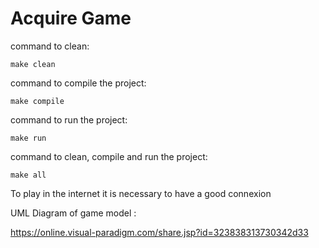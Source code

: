 # Acquire Game
command to clean:

```make clean```

command to compile the project:

```make compile```

command to run the project:

```make run```

command to clean, compile and run the project:

```make all```

To play in the internet it is necessary to have a good connexion

UML Diagram of game model : 

https://online.visual-paradigm.com/share.jsp?id=323838313730342d33
